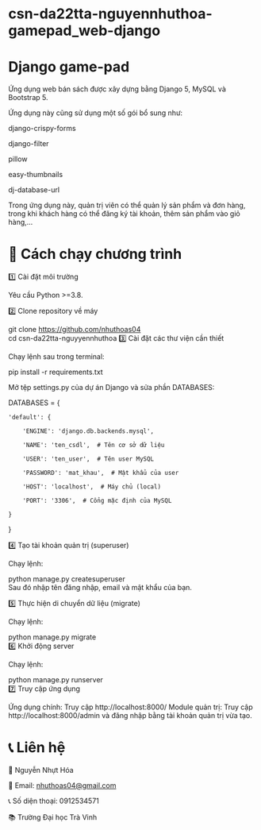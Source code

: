 # csn-da22tta-nguyennhuthoa-gamepad_web-django
# Django game-pad
Ứng dụng web bán sách được xây dựng bằng Django 5, MySQL và Bootstrap 5.

Ứng dụng này cũng sử dụng một số gói bổ sung như:

django-crispy-forms

django-filter

pillow

easy-thumbnails

dj-database-url

Trong ứng dụng này, quản trị viên có thể quản lý sản phẩm và đơn hàng, trong khi khách hàng có thể đăng ký tài khoản, thêm sản phẩm vào giỏ hàng,...


# 🚀 Cách chạy chương trình

1️⃣ Cài đặt môi trường

Yêu cầu Python >=3.8.

2️⃣ Clone repository về máy


git clone https://github.com/nhuthoas04  
cd csn-da22tta-nguyyennhuthoa 
3️⃣ Cài đặt các thư viện cần thiết

Chạy lệnh sau trong terminal:

pip install -r requirements.txt  

Mở tệp settings.py của dự án Django và sửa phần DATABASES:


DATABASES = {

    'default': {

        'ENGINE': 'django.db.backends.mysql',

        'NAME': 'ten_csdl',  # Tên cơ sở dữ liệu

        'USER': 'ten_user',  # Tên user MySQL

        'PASSWORD': 'mat_khau',  # Mật khẩu của user

        'HOST': 'localhost',  # Máy chủ (local)

        'PORT': '3306',  # Cổng mặc định của MySQL

    }

}

4️⃣ Tạo tài khoản quản trị (superuser)

Chạy lệnh:


python manage.py createsuperuser  
Sau đó nhập tên đăng nhập, email và mật khẩu của bạn.

5️⃣ Thực hiện di chuyển dữ liệu (migrate)

Chạy lệnh:


python manage.py migrate  
6️⃣ Khởi động server

Chạy lệnh:


python manage.py runserver  
7️⃣ Truy cập ứng dụng

Ứng dụng chính: Truy cập http://localhost:8000/
Module quản trị: Truy cập http://localhost:8000/admin và đăng nhập bằng tài khoản quản trị vừa tạo.



# 📞 Liên hệ

👤 Nguyễn Nhựt Hóa

📧 Email: nhuthoas04@gmail.com
  
📞 Số diện thoại: 0912534571

📚 Trường Đại học Trà Vinh


